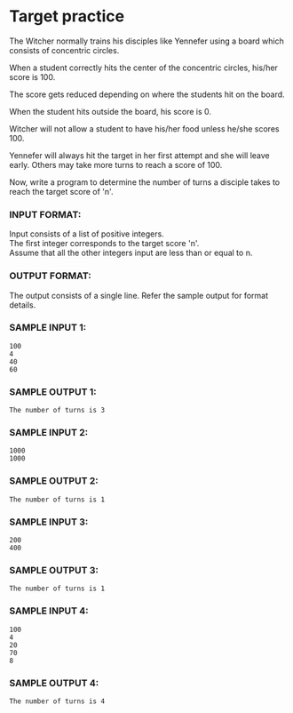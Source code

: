 # Target practice

The Witcher normally trains his disciples like Yennefer
using a board which consists of concentric circles. 

When a student correctly hits the center of the
concentric circles, his/her score is 100.

The score gets reduced depending on where the
students hit on the board. 

When the student hits outside the board,
his score is 0.

Witcher will not allow a student to have
his/her food unless he/she scores 100.

Yennefer will always hit the target in
her first attempt and she will leave early.
Others may take more turns to reach a score
of 100. 

Now, write a program to determine the
number of turns a disciple takes to reach
the target score of 'n'.

### INPUT FORMAT:

Input consists of a list of positive integers. <br>
The first integer corresponds to the target score 'n'. <br>
Assume that all the other integers input are less than or equal to n.

### OUTPUT FORMAT:

The output consists of a single line. Refer the sample output for format details.

### SAMPLE INPUT 1:

```
100
4
40
60
```

### SAMPLE OUTPUT 1:

```
The number of turns is 3
```

### SAMPLE INPUT 2:

```
1000
1000
```

### SAMPLE OUTPUT 2:

```
The number of turns is 1
```

### SAMPLE INPUT 3:

```
200
400
```

### SAMPLE OUTPUT 3:

```
The number of turns is 1
```

### SAMPLE INPUT 4:

```
100
4
20
70
8
```

### SAMPLE OUTPUT 4:

```
The number of turns is 4
```
